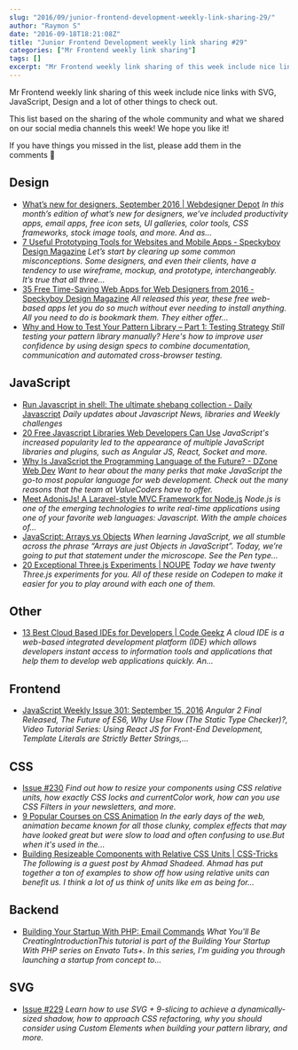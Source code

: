 ```yaml
---
slug: "2016/09/junior-frontend-development-weekly-link-sharing-29/"
author: "Raymon S"
date: "2016-09-18T18:21:08Z"
title: "Junior Frontend Development weekly link sharing #29"
categories: ["Mr Frontend weekly link sharing"]
tags: []
excerpt: "Mr Frontend weekly link sharing of this week include nice links with SVG, JavaScript, Design and a ..."
---
```


Mr Frontend weekly link sharing of this week include nice links with SVG, JavaScript, Design and a lot of other things to check out.

This list based on the sharing of the whole community and what we shared on our social media channels this week! We hope you like it!

If you have things you missed in the list, please add them in the comments 🙂

## Design

* [What’s new for designers, September 2016 | Webdesigner Depot](http://buff.ly/2cPPlri "What’s new for designers, September 2016 | Webdesigner Depot") _In this month’s edition of what’s new for designers, we’ve included productivity apps, email apps, free icon sets, UI galleries, color tools, CSS frameworks, stock image tools, and more. And as…_
* [7 Useful Prototyping Tools for Websites and Mobile Apps - Speckyboy Design Magazine](http://buff.ly/2cvGngi "7 Useful Prototyping Tools for Websites and Mobile Apps - Speckyboy Design Magazine") _Let’s start by clearing up some common misconceptions. Some designers, and even their clients, have a tendency to use wireframe, mockup, and prototype, interchangeably. It’s true that all three…_
* [35 Free Time-Saving Web Apps for Web Designers from 2016 - Speckyboy Design Magazine](http://buff.ly/2c9KPDk "35 Free Time-Saving Web Apps for Web Designers from 2016 - Speckyboy Design Magazine") _All released this year, these free web-based apps let you do so much without ever needing to install anything. All you need to do is bookmark them. They either offer..._
* [Why and How to Test Your Pattern Library – Part 1: Testing Strategy](http://buff.ly/2c5AurY "Why and How to Test Your Pattern Library – Part 1: Testing Strategy") _Still testing your pattern library manually? Here's how to improve user confidence by using design specs to combine documentation, communication and automated cross-browser testing._

## JavaScript

* [Run Javascript in shell: The ultimate shebang collection - Daily Javascript](http://buff.ly/2cPOE18 "Run Javascript in shell: The ultimate shebang collection - Daily Javascript") _Daily updates about Javascript News, libraries and Weekly challenges_
* [20 Free Javascript Libraries Web Developers Can Use](http://buff.ly/2c9KW1E "20 Free Javascript Libraries Web Developers Can Use") _JavaScript's increased popularity led to the appearance of multiple JavaScript libraries and plugins, such as Angular JS, React, Socket and more._
* [Why Is JavaScript the Programming Language of the Future? - DZone Web Dev](http://buff.ly/2crzKe0 "Why Is JavaScript the Programming Language of the Future? - DZone Web Dev") _Want to hear about the many perks that make JavaScript the go-to most popular language for web development. Check out the many reasons that the team at ValueCoders have to offer._
* [Meet AdonisJs! A Laravel-style MVC Framework for Node.js](http://buff.ly/2crzN9K "Meet AdonisJs! A Laravel-style MVC Framework for Node.js") _Node.js is one of the emerging technologies to write real-time applications using one of your favorite web languages: Javascript. With the ample choices of..._
* [JavaScript: Arrays vs Objects](http://buff.ly/2cgG5sV "JavaScript: Arrays vs Objects") _When learning JavaScript, we all stumble across the phrase “Arrays are just Objects in JavaScript”. Today, we’re going to put that statement under the microscope. See the Pen type…_
* [20 Exceptional Three.js Experiments | NOUPE](http://buff.ly/2cgH38s "20 Exceptional Three.js Experiments | NOUPE") _Today we have twenty Three.js experiments for you. All of these reside on Codepen to make it easier for you to play around with each one of them._

## Other

* [13 Best Cloud Based IDEs for Developers | Code Geekz](http://buff.ly/2cjZXwu "13 Best Cloud Based IDEs for Developers | Code Geekz") _A cloud IDE is a web-based integrated development platform (IDE) which allows developers instant access to information tools and applications that help them to develop web applications quickly. An…_

## Frontend

* [JavaScript Weekly Issue 301: September 15, 2016](http://buff.ly/2cO9hIe "JavaScript Weekly Issue 301: September 15, 2016") _Angular 2 Final Released, The Future of ES6, Why Use Flow (The Static Type Checker)?, Video Tutorial Series: Using React JS for Front-End Development, Template Literals are Strictly Better Strings,…_

## CSS

* [Issue #230](http://buff.ly/2c9JJrh "Issue #230") _Find out how to resize your components using CSS relative units, how exactly CSS locks and currentColor work, how can you use CSS Filters in your newsletters, and more._
* [9 Popular Courses on CSS Animation](http://buff.ly/2cg9KRG "9 Popular Courses on CSS Animation") _In the early days of the web, animation became known for all those clunky, complex effects that may have looked great but were slow to load and often confusing to use.But when it's used in the..._
* [Building Resizeable Components with Relative CSS Units | CSS-Tricks](http://buff.ly/2ciTtNZ "Building Resizeable Components with Relative CSS Units | CSS-Tricks") _The following is a guest post by Ahmad Shadeed. Ahmad has put together a ton of examples to show off how using relative units can benefit us. I think a lot of us think of units like em as being for…_

## Backend

* [Building Your Startup With PHP: Email Commands](http://buff.ly/2cYGp2k "Building Your Startup With PHP: Email Commands") _What You'll Be CreatingIntroductionThis tutorial is part of the Building Your Startup With PHP series on Envato Tuts+. In this series, I'm guiding you through launching a startup from concept to..._

## SVG

* [Issue #229](http://buff.ly/2c1f8Hl "Issue #229") _Learn how to use SVG + 9-slicing to achieve a dynamically-sized shadow, how to approach CSS refactoring, why you should consider using Custom Elements when building your pattern library, and more._